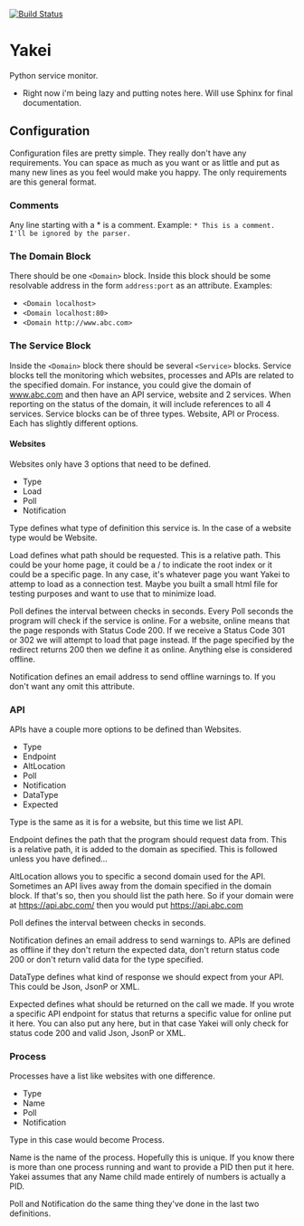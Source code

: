 [![Build Status](https://travis-ci.org/ccubed/Yakei.svg?branch=master)](https://travis-ci.org/ccubed/Yakei)
# Yakei
Python service monitor.
* Right now i'm being lazy and putting notes here. Will use Sphinx for final documentation.

## Configuration 
Configuration files are pretty simple. They really don't have any requirements. You can space as much as you want or as little and put as many new lines as you feel would make you happy. The only requirements are this general format. 

### Comments
Any line starting with a * is a comment.
Example: ```* This is a comment. I'll be ignored by the parser.```

### The Domain Block
There should be one ```<Domain>``` block. Inside this block should be some resolvable address in the form ```address:port``` as an attribute.
Examples:
* ```<Domain localhost>```
* ```<Domain localhost:80>```
* ```<Domain http://www.abc.com>```

### The Service Block
Inside the ```<Domain>``` block there should be several ```<Service>``` blocks. Service blocks tell the monitoring which websites, processes and APIs are related to the specified domain. For instance, you could give the domain of www.abc.com and then have an API service, website and 2 services. When reporting on the status of the domain, it will include references to all 4 services.
Service blocks can be of three types. Website, API or Process. Each has slightly different options.
#### Websites
Websites only have 3 options that need to be defined.
* Type
* Load
* Poll
* Notification

Type defines what type of definition this service is. In the case of a website type would be Website.

Load defines what path should be requested. This is a relative path. This could be your home page, it could be a / to indicate the root index or it could be a specific page. In any case, it's whatever page you want Yakei to attemp to load as a connection test. Maybe you built a small html file for testing purposes and want to use that to minimize load.

Poll defines the interval between checks in seconds. Every Poll seconds the program will check if the service is online. For a website, online means that the page responds with Status Code 200. If we receive a Status Code 301 or 302 we will attempt to load that page instead. If the page specified by the redirect returns 200 then we define it as online. Anything else is considered offline.
 
Notification defines an email address to send offline warnings to. If you don't want any omit this attribute.

### API
APIs have a couple more options to be defined than Websites.
* Type
* Endpoint
* AltLocation
* Poll
* Notification
* DataType
* Expected

Type is the same as it is for a website, but this time we list API.

Endpoint defines the path that the program should request data from. This is a relative path, it is added to the domain as specified. This is followed unless you have defined...
  
AltLocation allows you to specific a second domain used for the API. Sometimes an API lives away from the domain specified in the domain block. If that's so, then you should list the path here. So if your domain were at https://api.abc.com/ then you would put https://api.abc.com

Poll defines the interval between checks in seconds.

Notification defines an email address to send warnings to. APIs are defined as offline if they don't return the expected data, don't return status code 200 or don't return valid data for the type specified.

DataType defines what kind of response we should expect from your API. This could be Json, JsonP or XML.

Expected defines what should be returned on the call we made. If you wrote a specific API endpoint for status that returns a specific value for online put it here. You can also put any here, but in that case Yakei will only check for status code 200 and valid Json, JsonP or XML.

### Process
Processes have a list like websites with one difference.
* Type
* Name
* Poll
* Notification

Type in this case would become Process.

Name is the name of the process. Hopefully this is unique. If you know there is more than one process running and want to provide a PID then put it here. Yakei assumes that any Name child made entirely of numbers is actually a PID.

Poll and Notification do the same thing they've done in the last two definitions.